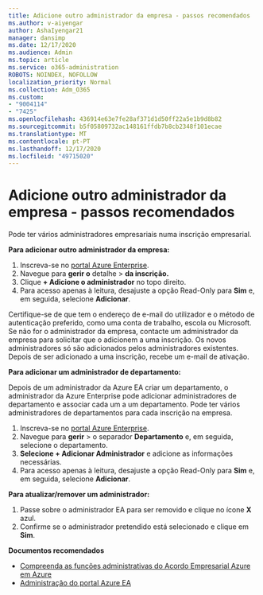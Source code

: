 ```yaml
---
title: Adicione outro administrador da empresa - passos recomendados
ms.author: v-aiyengar
author: AshaIyengar21
manager: dansimp
ms.date: 12/17/2020
ms.audience: Admin
ms.topic: article
ms.service: o365-administration
ROBOTS: NOINDEX, NOFOLLOW
localization_priority: Normal
ms.collection: Adm_O365
ms.custom:
- "9004114"
- "7425"
ms.openlocfilehash: 436914e63e7fe28af371d1d50ff22a5e1b9d8b82
ms.sourcegitcommit: b5f05809732ac148161ffdb7b8cb2348f101ecae
ms.translationtype: MT
ms.contentlocale: pt-PT
ms.lasthandoff: 12/17/2020
ms.locfileid: "49715020"
---
```

# <a name="add-another-enterprise-administrator---recommended-steps"></a>Adicione outro administrador da empresa - passos recomendados

Pode ter vários administradores empresariais numa inscrição empresarial.

**Para adicionar outro administrador da empresa:**

1. Inscreva-se no [portal Azure Enterprise](https://ea.azure.com/).
1. Navegue para **gerir o** detalhe  >  **da inscrição.**
1. Clique **+ Adicione o administrador** no topo direito.
1. Para acesso apenas à leitura, desajuste a opção Read-Only para **Sim** e, em seguida, selecione **Adicionar**.

Certifique-se de que tem o endereço de e-mail do utilizador e o método de autenticação preferido, como uma conta de trabalho, escola ou Microsoft. Se não for o administrador da empresa, contacte um administrador da empresa para solicitar que o adicionem a uma inscrição. Os novos administradores só são adicionados pelos administradores existentes. Depois de ser adicionado a uma inscrição, recebe um e-mail de ativação.

**Para adicionar um administrador de departamento:**

Depois de um administrador da Azure EA criar um departamento, o administrador da Azure Enterprise pode adicionar administradores de departamento e associar cada um a um departamento. Pode ter vários administradores de departamentos para cada inscrição na empresa.

1. Inscreva-se no [portal Azure Enterprise](https://ea.azure.com/).
1. Navegue para **gerir**  >  o separador **Departamento** e, em seguida, selecione o departamento.
1. **Selecione + Adicionar Administrador** e adicione as informações necessárias.
1. Para acesso apenas à leitura, desajuste a opção Read-Only para **Sim** e, em seguida, selecione **Adicionar**.

**Para atualizar/remover um administrador:**

1. Passe sobre o administrador EA para ser removido e clique no ícone **X** azul.
1. Confirme se o administrador pretendido está selecionado e clique em **Sim**.

**Documentos recomendados**

- [Compreenda as funções administrativas do Acordo Empresarial Azure em Azure](https://docs.microsoft.com/azure/billing/billing-understand-ea-roles)
- [Administração do portal Azure EA](https://docs.microsoft.com/azure/billing/billing-ea-portal-administration)
